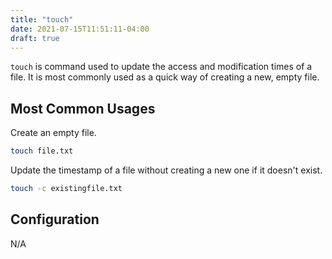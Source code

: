 ```yaml
---
title: "touch"
date: 2021-07-15T11:51:11-04:00
draft: true
---
```


`touch` is command used to update the access and modification times of a file.
It is most commonly used as a quick way of creating a new, empty file.

## Most Common Usages

Create an empty file.

```sh
touch file.txt
```

Update the timestamp of a file without creating a new one if it doesn't exist.

```sh
touch -c existingfile.txt
```

## Configuration

N/A

